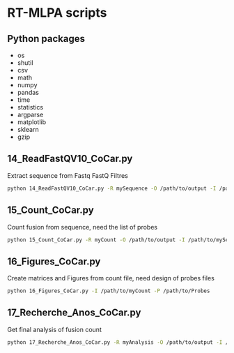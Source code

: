 # RT-MLPA scripts

## Python packages

- os
- shutil
- csv
- math
- numpy
- pandas
- time
- statistics
- argparse
- matplotlib
- sklearn
- gzip

## 14_ReadFastQV10_CoCar.py

Extract sequence from Fastq FastQ Filtres

```bash
python 14_ReadFastQV10_CoCar.py -R mySequence -O /path/to/output -I /path/to/fastq
```

## 15_Count_CoCar.py

Count fusion from sequence, need the list of probes

```bash
python 15_Count_CoCar.py -R myCount -O /path/to/output -I /path/to/mySequence -P /path/to/Probes
```

## 16_Figures_CoCar.py

Create matrices and Figures from count file, need design of probes files

```bash
python 16_Figures_CoCar.py -I /path/to/myCount -P /path/to/Probes
```

## 17_Recherche_Anos_CoCar.py

Get final analysis of fusion count

```bash
python 17_Recherche_Anos_CoCar.py -R myAnalysis -O /path/to/output -I /path/to/myCount -P /path/to/Probes
```
